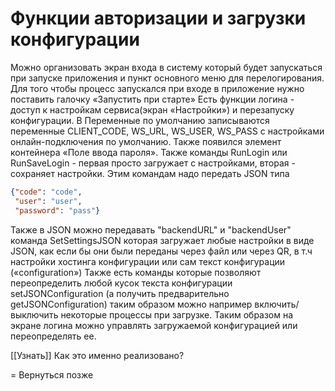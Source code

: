 # Функции авторизации и загрузки конфигурации

Можно организовать экран входа в систему который будет запускаться при запуске приложения и пункт основного меню для перелогирования. Для того чтобы процесс запускался при входе в приложение нужно поставить галочку «Запустить при старте» Есть функции логина - доступ к настройкам сервиса(экран «Настройки») и перезапуску конфигурации. В Переменные по умолчанию записываются переменные CLIENT_CODE, WS_URL, WS_USER, WS_PASS с настройками онлайн-подключения по умолчанию. Также появился элемент контейнера «Поле ввода пароля». Также команды RunLogin или RunSaveLogin - первая просто загружает с настройками, вторая - сохраняет настройки. Этим командам надо передать JSON типа 
```json
{"code": "code",
 "user": "user",
 "password": "pass"}
```
 Также в JSON можно передавать "backendURL" и "backendUser" команда SetSettingsJSON которая загружает любые настройки в виде JSON, как если бы они были переданы через файл или через QR, в т.ч настройки хостинга конфигурации или сам текст конфигурации («configuration») Также есть команды которые позволяют переопределить любой кусок текста конфигурации setJSONConfiguration (а получить предварительно getJSONConfiguration) таким образом можно например включить/выключить некоторые процессы при загрузке. Таким образом на экране логина можно управлять загружаемой конфигурацией или переопределять ее.

[[Узнать]]
Как это именно реализовано?

=
Вернуться позже